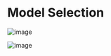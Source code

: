 # Model Selection
![image](https://github.com/kunalpaliwal13/60-Hours-of-ML/assets/143526414/69bcc090-04c8-42eb-ba8e-a4a8086edbf7)

![image](https://github.com/kunalpaliwal13/60-Hours-of-ML/assets/143526414/237b9d40-60df-4668-a3e0-b97ff9af68f9)

